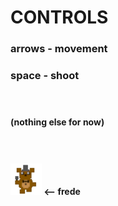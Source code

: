 # CONTROLS

### arrows - movement
### space - shoot
ㅤ
#### (nothing else for now)
ㅤ

#### ![frede always watching u](down_01.png) <-- frede